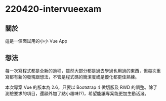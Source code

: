 # 220420-intervueexam

## 關於

這是一個面試用的小小 Vue App

## 想法

每一次寫程式都是全新的過程，雖然大部分都是過去學過也用過的東西，但每次重寫都有新的發現跟想法，不管是程式碼的簡潔度或是優化都更佳熟練。

本次專案 Vue 的版本為 2.6，只要以 Bootstrap 4 做切版及 RWD 的調整。除了測驗要求的項目，還額外加了點小趣味(?)，希望能讓專案能更加生動活潑。
